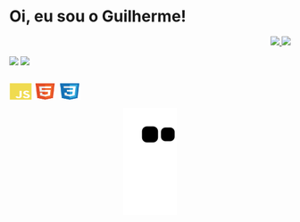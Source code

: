<h1>Oi, eu sou o Guilherme!</h1>

<div align="right">
  <a href="https://github.com/GuilhermeKudlawiec">
  <img height="150" src="https://github-readme-stats.vercel.app/api?username=GuilhermeKudlawiec&show_icons=true&theme=highcontrast&include_all_commits=true&count_private=true"/>
  <img height="150" src="https://github-readme-stats.vercel.app/api/top-langs/?username=GuilhermeKudlawiec&layout=compact&langs_count=7&theme=highcontrast"/>
</div>

<div align="center">
<img alt="" align="right" height="150" src="http://pa1.narvii.com/6509/f7896cb6a8fd8e98c50a4a9fb400913952e0b178_00.gif">
 <div align= "left"><br>
  <a href = "mailto:guilhermejoaokudlawiec@gmail.com"><img src="https://img.shields.io/badge/-Gmail-%23333?style=for-the-badge&logo=gmail&logoColor=white" target="_blank"></a>
  <a href="https://www.linkedin.com/in/guilhermekudlawiec/" target="_blank"><img src="https://img.shields.io/badge/-LinkedIn-%230077B5?style=for-the-badge&logo=linkedin&logoColor=white" target="_blank"></a>
</div>

##

<div align="left">
  <img align="center" alt="Rafa-Js" height="30" width="40" src="https://raw.githubusercontent.com/devicons/devicon/master/icons/javascript/javascript-plain.svg">
  <img align="center" alt="Rafa-HTML" height="30" width="40" src="https://raw.githubusercontent.com/devicons/devicon/master/icons/html5/html5-original.svg">
  <img align="center" alt="Rafa-CSS" height="30" width="40" src="https://raw.githubusercontent.com/devicons/devicon/master/icons/css3/css3-original.svg">
</div>

![Snake animation](https://github.com/GuilhermeKudlawiec/GuilhermeKudlawiec/blob/output/github-contribution-grid-snake.svg)

